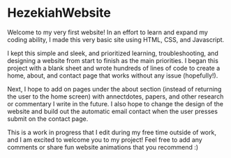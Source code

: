 # HezekiahWebsite

Welcome to my very first website! In an effort to learn and expand my coding ability, I made this very basic site using HTML, CSS, and Javascript.

I kept this simple and sleek, and prioritized learning, troubleshooting, and designing a website from start to finish as the main priorities. I began this project with a blank sheet and wrote hundreds of lines of code to create a home, about, and contact page that works without any issue (hopefully!). </br>

Next, I hope to add on pages under the about section (instead of returning the user to the home screen) with annectdotes, papers, and other research or commentary I write in the future. I also hope to change the design of the website and build out the automatic email contact when the user presses submit on the contact page. </br>

This is a work in progress that I edit during my free time outside of work, and I am excited to welcome you to my project! Feel free to add any comments or share fun website animations that you recommend :)

